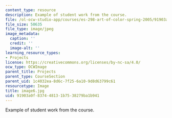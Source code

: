 ```yaml
---
content_type: resource
description: Example of student work from the course.
file: /ol-ocw-studio-app/courses/es-298-art-of-color-spring-2005/91903a0f837448131b7538279ba1b941_image6.jpg
file_size: 50635
file_type: image/jpeg
image_metadata:
  caption: ''
  credit: ''
  image-alt: ''
learning_resource_types:
- Projects
license: https://creativecommons.org/licenses/by-nc-sa/4.0/
ocw_type: OCWImage
parent_title: Projects
parent_type: CourseSection
parent_uid: 1c4032ea-8d6c-7f25-6a10-9d8d63799c61
resourcetype: Image
title: image6.jpg
uid: 91903a0f-8374-4813-1b75-38279ba1b941
---
```

Example of student work from the course.